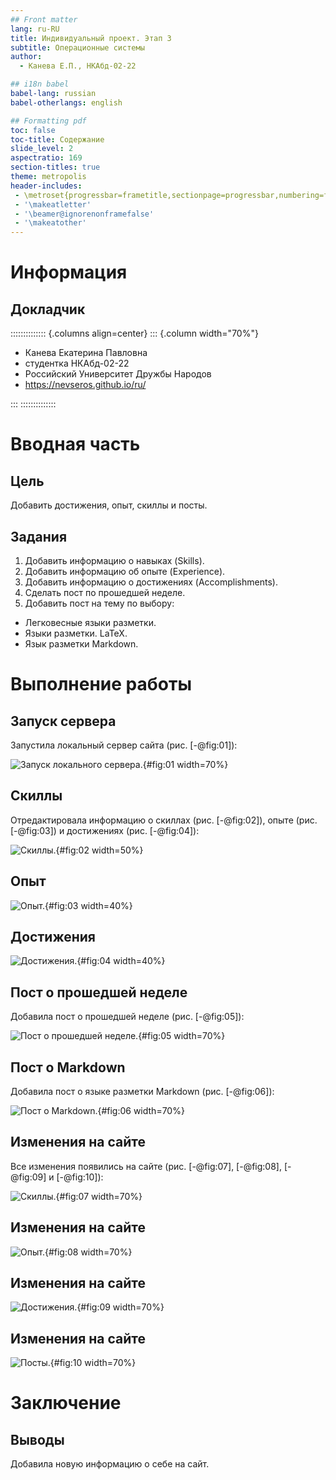 ```yaml
---
## Front matter
lang: ru-RU
title: Индивидуальный проект. Этап 3
subtitle: Операционные системы
author:
  - Канева Е.П., НКАбд-02-22

## i18n babel
babel-lang: russian
babel-otherlangs: english

## Formatting pdf
toc: false
toc-title: Содержание
slide_level: 2
aspectratio: 169
section-titles: true
theme: metropolis
header-includes:
 - \metroset{progressbar=frametitle,sectionpage=progressbar,numbering=fraction}
 - '\makeatletter'
 - '\beamer@ignorenonframefalse'
 - '\makeatother'
---
```


# Информация

## Докладчик

:::::::::::::: {.columns align=center}
::: {.column width="70%"}

  * Канева Екатерина Павловна
  * студентка НКАбд-02-22
  * Российский Университет Дружбы Народов
  * <https://nevseros.github.io/ru/>

:::
::::::::::::::

# Вводная часть

## Цель

Добавить достижения, опыт, скиллы и посты.

## Задания

1. Добавить информацию о навыках (Skills).
2. Добавить информацию об опыте (Experience).
3. Добавить информацию о достижениях (Accomplishments).
4. Сделать пост по прошедшей неделе.
5. Добавить пост на тему по выбору:

* Легковесные языки разметки.
* Языки разметки. LaTeX.
* Язык разметки Markdown.

# Выполнение работы

## Запуск сервера

Запустила локальный сервер сайта (рис. [-@fig:01]):

![Запуск локального сервера.](image/01.png){#fig:01 width=70%}

## Скиллы

Отредактировала информацию о скиллах (рис. [-@fig:02]), опыте (рис. [-@fig:03]) и достижениях (рис. [-@fig:04]):

![Скиллы.](image/02.png){#fig:02 width=50%}

## Опыт

![Опыт.](image/03.png){#fig:03 width=40%}

## Достижения

![Достижения.](image/04.png){#fig:04 width=40%}

## Пост о прошедшей неделе

Добавила пост о прошедшей неделе (рис. [-@fig:05]):

![Пост о прошедшей неделе.](image/05.png){#fig:05 width=70%}

## Пост о Markdown

Добавила пост о языке разметки Markdown (рис. [-@fig:06]):

![Пост о Markdown.](image/06.png){#fig:06 width=70%}

## Изменения на сайте

Все изменения появились на сайте (рис. [-@fig:07], [-@fig:08], [-@fig:09] и [-@fig:10]):

![Скиллы.](image/07.png){#fig:07 width=70%}

## Изменения на сайте

![Опыт.](image/08.png){#fig:08 width=70%}

## Изменения на сайте

![Достижения.](image/09.png){#fig:09 width=70%}

## Изменения на сайте

![Посты.](image/10.png){#fig:10 width=70%}

# Заключение

## Выводы

Добавила новую информацию о себе на сайт.

